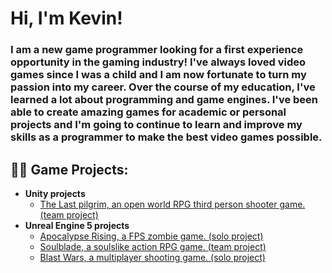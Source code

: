 <h1>Hi, I'm Kevin! </h1>
<h3>I am a new game programmer looking for a first experience opportunity in the gaming industry! I've always loved video games since I was a child and I am now fortunate to turn my passion into my career. Over the course of my education, I've learned a lot about programming and game engines. I've been able to create amazing games for academic or personal projects and I'm going to continue to learn and improve my skills as a programmer to make the best video games possible.</h3>

<h2>👨‍💻 Game Projects:</h2>

- <b>Unity projects</b>
  - [The Last pilgrim, an open world RPG third person shooter game. (team project)](https://github.com/PureKatana/TheLastPilgrim)
- <b>Unreal Engine 5 projects</b>
  - [Apocalypse Rising, a FPS zombie game. (solo project)](https://github.com/PureKatana/FPSZombieGame)
  - [Soulblade, a soulslike action RPG game. (team project)](https://github.com/PureKatana/Project-L)
  - [Blast Wars, a multiplayer shooting game. (solo project)](https://github.com/PureKatana/BlastWars)


